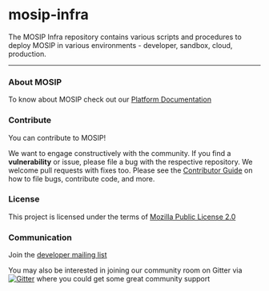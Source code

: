 # mosip-infra
The MOSIP Infra repository contains various scripts and procedures to deploy MOSIP in various environments - developer, sandbox, cloud, production.

---
### About MOSIP
To know about MOSIP check out our [Platform Documentation](https://github.com/mosip/mosip-docs/wiki)

### Contribute
You can contribute to MOSIP! 

We want to engage constructively with the community.  If you find a **vulnerability** or issue, please file a bug with the respective repository.  We welcome pull requests with fixes too.  Please see the [Contributor Guide](https://github.com/mosip/mosip-docs/wiki/Contributor-Guide) on how to file bugs, contribute code, and more.

### License
This project is licensed under the terms of [Mozilla Public License 2.0](https://github.com/mosip/mosip-platform/blob/master/LICENSE)

### Communication
Join the [developer mailing list](https://groups.io/g/mosip-dev)


You may also be interested in joining our community room on Gitter via [![Gitter](https://badges.gitter.im/mosip-community/community.svg)](https://gitter.im/mosip-community/community?utm_source=badge&utm_medium=badge&utm_campaign=pr-badge)  where you could get some great community support
